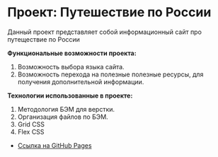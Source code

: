 # Проект: Путешествие по России

Данный проект представляет собой информационный сайт про путеществие по России


**Функциональные возможности проекта:**
1. Возможность выбора языка сайта.
2. Возможность перехода на полезные полезные ресурсы, для получения дополнительной информации. 

**Технологии использованные в проекте:**
1. Методология БЭМ для верстки.
2. Организация файлов по БЭМ.
3. Grid CSS
4. Flex CSS

* [Ссылка на GitHub Pages](https://www.figma.com/file/5S2WSbEFL6awjVWJ0NWL8Q/Sprint-3_-Russia-_-desktop-mobile?node-id=28503%3A0)

